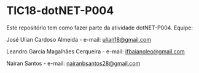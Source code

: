 # TIC18-dotNET-P004
Este repositório tem como fazer parte da atividade dotNET-P004.
Equipe:

José Ulian Cardoso Almeida - e-mail: ulian18@gmail.com

Leandro Garcia Magalhães Cerqueira - e-mail: ifbaianoleo@gmail.com

Nairan Santos - e-mail: nairanbsantos28@gmail.com
